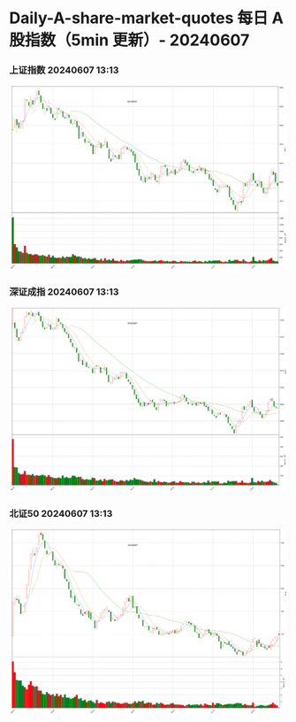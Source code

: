 
# Daily-A-share-market-quotes 每日 A 股指数（5min 更新）- 20240607

### 上证指数 20240607 13:13
![](./fig/2024/6/20240607-sh000001.png)

### 深证成指 20240607 13:13
![](./fig/2024/6/20240607-sz399001.png)

### 北证50 20240607 13:13
![](./fig/2024/6/20240607-bj899050.png)
